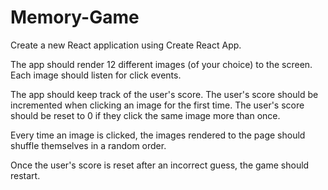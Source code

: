 # Memory-Game

Create a new React application using Create React App.

The app should render 12 different images (of your choice) to the screen. Each image should listen for click events.

The app should keep track of the user's score. The user's score should be incremented when clicking an image for the first time. The user's score should be reset to 0 if they click the same image more than once.

Every time an image is clicked, the images rendered to the page should shuffle themselves in a random order.

Once the user's score is reset after an incorrect guess, the game should restart.
